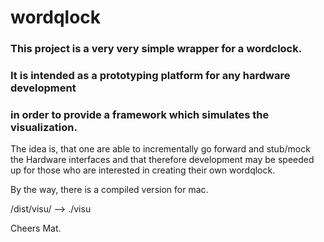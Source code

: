 # wordqlock

### This project is a very very simple wrapper for a wordclock.
### It is intended as a prototyping platform for any hardware development 
### in order to provide a framework which simulates the visualization.

The idea is, that one are able to incrementally go forward and stub/mock the Hardware interfaces
and that therefore development may be speeded up for those who are interested in
creating their own wordqlock.

By the way, there is a compiled version for mac. 

/dist/visu/ --> ./visu 

Cheers Mat.
